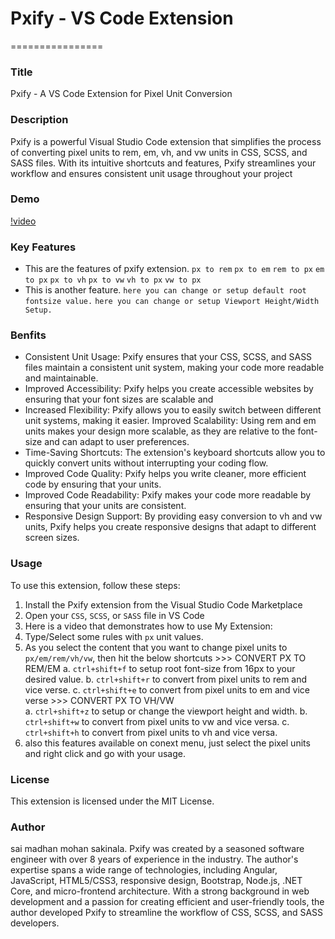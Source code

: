# Pxify -  VS Code Extension
================
### Title
Pxify - A VS Code Extension for Pixel Unit Conversion
### Description
Pxify is a powerful Visual Studio Code extension that simplifies the process of converting pixel units to rem, em, vh, and vw units in CSS, SCSS, and SASS files. With its intuitive shortcuts and features, Pxify streamlines your workflow and ensures consistent unit usage throughout your project
### Demo
[!video](images/demo.mp4)
### Key Features
- This are the features of pxify extension.
    `px to rem`
    `px to em`
    `rem to px`
    `em to px`
    `px to vh`
    `px to vw`
    `vh to px`
    `vw to px`
- This is another feature.
    `here you can change or setup default root fontsize value.`
    `here you can change or setup Viewport Height/Width Setup.`
### Benfits
- Consistent Unit Usage: Pxify ensures that your CSS, SCSS, and SASS files maintain a consistent unit system, making your code more readable and maintainable.
- Improved Accessibility: Pxify helps you create accessible websites by ensuring that your font sizes are scalable and
- Increased Flexibility: Pxify allows you to easily switch between different unit systems, making it easier.
Improved Scalability: Using rem and em units makes your design more scalable, as they are relative to the font-size and can adapt to user preferences.
- Time-Saving Shortcuts: The extension's keyboard shortcuts allow you to quickly convert units without interrupting your coding flow.
- Improved Code Quality: Pxify helps you write cleaner, more efficient code by ensuring that your units.
- Improved Code Readability: Pxify makes your code more readable by ensuring that your units are consistent.
- Responsive Design Support: By providing easy conversion to vh and vw units, Pxify helps you create responsive designs that adapt to different screen sizes.

### Usage
To use this extension, follow these steps:
1. Install the Pxify extension from the Visual Studio Code Marketplace
2. Open your `CSS`, `SCSS`, or `SASS` file in VS Code
3. Here is a video that demonstrates how to use My Extension:
4. Type/Select some rules with `px` unit values.
5. As you select the content that you want to change pixel units to `px/em/rem/vh/vw`, then hit the below shortcuts
        >>> CONVERT PX TO REM/EM
    a. `ctrl+shift+f` to setup root font-size from 16px to your desired value.
    b. `ctrl+shift+r` to convert from pixel units to rem and vice verse.
    c. `ctrl+shift+e` to convert from pixel units to em and vice verse
        >>> CONVERT PX TO VH/VW   
    a. `ctrl+shift+z` to setup or change the viewport height and width.
    b. `ctrl+shift+w` to convert from pixel units to vw and vice versa.
    c. `ctrl+shift+h` to convert from pixel units to vh and vice versa.
 6. also this features available on conext menu, just select the pixel units and right click and go with your usage.   

### License
This extension is licensed under the MIT License.

### Author
sai madhan mohan sakinala.
Pxify was created by a seasoned software engineer with over 8 years of experience in the industry. The author's expertise spans a wide range of technologies, including Angular, JavaScript, HTML5/CSS3, responsive design, Bootstrap, Node.js, .NET Core, and micro-frontend architecture. With a strong background in web development and a passion for creating efficient and user-friendly tools, the author developed Pxify to streamline the workflow of CSS, SCSS, and SASS developers.